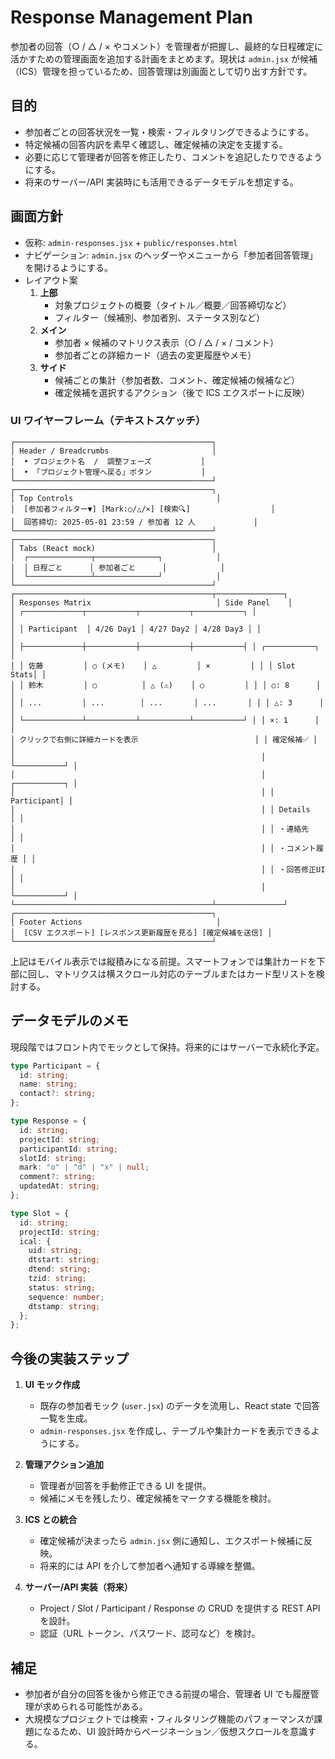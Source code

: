 # Response Management Plan

参加者の回答（○ / △ / × やコメント）を管理者が把握し、最終的な日程確定に活かすための管理画面を追加する計画をまとめます。現状は `admin.jsx` が候補（ICS）管理を担っているため、回答管理は別画面として切り出す方針です。

## 目的

- 参加者ごとの回答状況を一覧・検索・フィルタリングできるようにする。
- 特定候補の回答内訳を素早く確認し、確定候補の決定を支援する。
- 必要に応じて管理者が回答を修正したり、コメントを追記したりできるようにする。
- 将来のサーバー/API 実装時にも活用できるデータモデルを想定する。

## 画面方針

- 仮称: `admin-responses.jsx` + `public/responses.html`
- ナビゲーション: `admin.jsx` のヘッダーやメニューから「参加者回答管理」を開けるようにする。
- レイアウト案
  1. **上部**  
     - 対象プロジェクトの概要（タイトル／概要／回答締切など）
     - フィルター（候補別、参加者別、ステータス別など）
  2. **メイン**  
     - 参加者 × 候補のマトリクス表示（○ / △ / × / コメント）
     - 参加者ごとの詳細カード（過去の変更履歴やメモ）
  3. **サイド**  
     - 候補ごとの集計（参加者数、コメント、確定候補の候補など）
     - 確定候補を選択するアクション（後で ICS エクスポートに反映）

### UI ワイヤーフレーム（テキストスケッチ）

```
┌────────────────────────────────────────────┐
│ Header / Breadcrumbs                       │
│  • プロジェクト名  /  調整フェーズ           │
│  • 「プロジェクト管理へ戻る」ボタン           │
└────────────────────────────────────────────┘
┌────────────────────────────────────────────┐
│ Top Controls                                │
│  [参加者フィルター▼] [Mark:○/△/×] [検索🔍]                  │
│  回答締切: 2025-05-01 23:59 / 参加者 12 人             │
└────────────────────────────────────────────┘
┌────────────────────────────────────────────┐
│ Tabs (React mock)                          │
│  ┌──────────────┬──────────────┐            │
│  │ 日程ごと      │ 参加者ごと      │            │
│  └──────────────┴──────────────┘            │
└────────────────────────────────────────────┘
┌────────────────────────────────────────────┬───────────────┐
│ Responses Matrix                            │ Side Panel    │
│ ┌─────────────┬───────────┬───────────┬───────────┐ │               │
│ │ Participant  │ 4/26 Day1 │ 4/27 Day2 │ 4/28 Day3 │ │               │
│ ├─────────────┼───────────┼───────────┼───────────┤ │ ┌───────────┐ │
│ │ 佐藤         │ ○ (メモ)    │ △         │ ×         │ │ │ Slot Stats│ │
│ │ 鈴木         │ ○          │ △ (⚠︎)    │ ○         │ │ │ ○: 8      │ │
│ │ ...         │ ...        │ ...       │ ...       │ │ │ △: 3      │ │
│ └─────────────┴───────────┴───────────┴───────────┘ │ │ ×: 1      │ │
│ クリックで右側に詳細カードを表示                          │ │ 確定候補✅ │ │
│                                                       │ └───────────┘ │
│                                                       │ ┌───────────┐ │
│                                                       │ │ Participant│ │
│                                                       │ │ Details   │ │
│                                                       │ │ ・連絡先    │ │
│                                                       │ │ ・コメント履歴 │ │
│                                                       │ │ ・回答修正UI │ │
│                                                       │ └───────────┘ │
└────────────────────────────────────────────┴───────────────┘
┌────────────────────────────────────────────┐
│ Footer Actions                              │
│  [CSV エクスポート] [レスポンス更新履歴を見る] [確定候補を送信] │
└────────────────────────────────────────────┘
```

上記はモバイル表示では縦積みになる前提。スマートフォンでは集計カードを下部に回し、マトリクスは横スクロール対応のテーブルまたはカード型リストを検討する。

## データモデルのメモ

現段階ではフロント内でモックとして保持。将来的にはサーバーで永続化予定。

```ts
type Participant = {
  id: string;
  name: string;
  contact?: string;
};

type Response = {
  id: string;
  projectId: string;
  participantId: string;
  slotId: string;
  mark: "o" | "d" | "x" | null;
  comment?: string;
  updatedAt: string;
};

type Slot = {
  id: string;
  projectId: string;
  ical: {
    uid: string;
    dtstart: string;
    dtend: string;
    tzid: string;
    status: string;
    sequence: number;
    dtstamp: string;
  };
};
```

## 今後の実装ステップ

1. **UI モック作成**  
   - 既存の参加者モック (`user.jsx`) のデータを流用し、React state で回答一覧を生成。
   - `admin-responses.jsx` を作成し、テーブルや集計カードを表示できるようにする。

2. **管理アクション追加**  
   - 管理者が回答を手動修正できる UI を提供。
   - 候補にメモを残したり、確定候補をマークする機能を検討。

3. **ICS との統合**  
   - 確定候補が決まったら `admin.jsx` 側に通知し、エクスポート候補に反映。
   - 将来的には API を介して参加者へ通知する導線を整備。

4. **サーバー/API 実装（将来）**  
   - Project / Slot / Participant / Response の CRUD を提供する REST API を設計。
   - 認証（URL トークン、パスワード、認可など）を検討。

## 補足

- 参加者が自分の回答を後から修正できる前提の場合、管理者 UI でも履歴管理が求められる可能性がある。
- 大規模なプロジェクトでは検索・フィルタリング機能のパフォーマンスが課題になるため、UI 設計時からページネーション／仮想スクロールを意識する。
